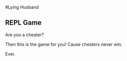 #Lying Husband
## REPL Game

Are you a cheater?

Then this is the game for you!
Cause cheaters never win.

Ever.
